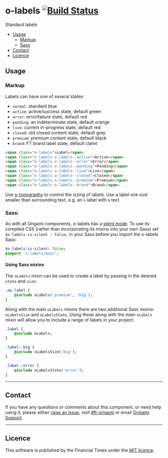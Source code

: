 # o-labels [![Build Status](https://circleci.com/gh/Financial-Times/o-labels.png?style=shield&circle-token=baf3bd7fe9625dfc5c7e24a5451253b348cd9102)](https://circleci.com/gh/Financial-Times/o-labels)

Standard labels

- [Usage](#usage)
	- [Markup](#markup)
	- [Sass](#sass)
- [Contact](#contact)
- [Licence](#licence)

## Usage

### Markup

Labels can have one of several states:

- `normal`: standard blue
- `active`: active/success state, default green
- `error`: error/failure state, default red
- `pending`: an indeterminate state, default orange
- `live`: current in-progress state, default red
- `closed`: old closed content state, default grey
- `premium`: premium content state, default black
- `brand`: FT brand label state, default claret

```html
<span class="o-labels">Label</span>
<span class="o-labels o-labels--active">Active</span>
<span class="o-labels o-labels--error">Error</span>
<span class="o-labels o-labels--pending">Pending</span>
<span class="o-labels o-labels--live">Live</span>
<span class="o-labels o-labels--closed">Closed</span>
<span class="o-labels o-labels--premium">Premium</span>
<span class="o-labels o-labels--brand">Brand</span>
```

Use [o-typography](https://registry.origami.ft.com/components/o-typography) to control the sizing of labels. Use a label one size smaller than surrounding text, e.g. an `s` label with `m` text.

### Sass:

As with all Origami components, o-labels has a [silent mode](http://origami.ft.com/docs/syntax/scss/#silent-styles). To use its compiled CSS (rather than incorporating its mixins into your own Sass) set `$o-labels-is-silent : false;` in your Sass before you import the o-labels Sass:

```sass
$o-labels-is-silent: false;
@import 'o-labels/main';
```

#### Using Sass mixins

The `oLabels` mixin can be used to create a label by passing in the desired `state` and `size`:

```sass
.my-label {
	@include oLabels('premium', 'big');
}
```

Along with the main `oLabels` mixins there are two additional Sass mixins: `oLabelsSize` and `oLabelsState`. Using these along with the main `oLabels` mixin will allow you to include a range of labels in your project:

```sass
.label {
	@include oLabels;
}

.label--big {
	@include oLabelsSize('big');
}

.label--error {
	@include oLabelsState('error');
}
```


---

## Contact

If you have any questions or comments about this component, or need help using it, please either [raise an issue](https://github.com/Financial-Times/o-labels/issues), visit [#ft-origami](https://financialtimes.slack.com/messages/ft-origami/) or email [Origami Support](mailto:origami-support@ft.com).

----

## Licence

This software is published by the Financial Times under the [MIT licence](http://opensource.org/licenses/MIT).

[bem]: http://getbem.com/naming/
